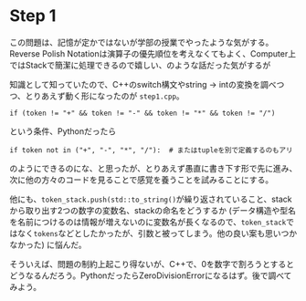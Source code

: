 # Step 1

この問題は、記憶が定かではないが学部の授業でやったような気がする。Reverse Polish Notationは演算子の優先順位を考えなくてもよく、Computer上ではStackで簡潔に処理できるので嬉しい、のような話だった気がするが

知識として知っていたので、C++のswitch構文やstring -> intの変換を調べつつ、とりあえず動く形になったのが `step1.cpp`。

```
if (token != "+" && token != "-" && token != "*" && token != "/")
```

という条件、Pythonだったら

```
if token not in ("+", "-", "*", "/"):  # またはtupleを別で定義するのもアリ
```

のようにできるのにな、と思ったが、とりあえず愚直に書き下す形で先に進み、次に他の方々のコードを見ることで感覚を養うことを試みることにする。

他にも、`token_stack.push(std::to_string()`が繰り返されていること、stackから取り出す2つの数字の変数名、stackの命名をどうするか (データ構造や型名を名前につけるのは情報が増えないのに変数名が長くなるので、`token_stack`ではなく`tokens`などとしたかったが、引数と被ってしまう。他の良い案も思いつかなかった) に悩んだ。

そういえば、問題の制約上起こり得ないが、C++で、0を数字で割ろうとするとどうなるんだろう。PythonだったらZeroDivisionErrorになるはず。後で調べてみよう。
